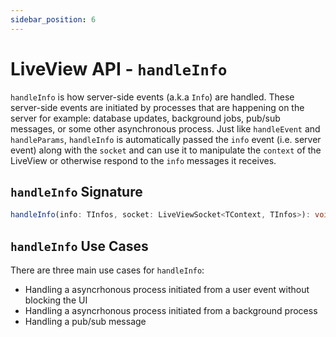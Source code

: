 ```yaml
---
sidebar_position: 6
---
```


# LiveView API - `handleInfo`

`handleInfo` is how server-side events (a.k.a `Info`) are handled.  These server-side events are initiated by processes that are happening on the server for example: database updates, background jobs, pub/sub messages, or some other asynchronous process. Just like `handleEvent` and `handleParams`, `handleInfo` is automatically passed the `info` event (i.e. server event) along with the `socket` and can use it to manipulate the `context` of the LiveView or otherwise respond to the `info` messages it receives.

## `handleInfo` Signature
```ts
handleInfo(info: TInfos, socket: LiveViewSocket<TContext, TInfos>): void | Promise<void>;
```

## `handleInfo` Use Cases
There are three main use cases for `handleInfo`:
 * Handling a asyncrhonous process initiated from a user event without blocking the UI
 * Handling a asyncrhonous process initiated from a background process
 * Handling a pub/sub message 

